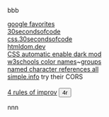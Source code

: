 bbb

<div><a href="https://www.google.com/collections/s/list/aC4sz9C4MSG7ImIoVgGN1w/pJGl3_zBt7I" target="_blank">google favorites</a></div>

<div><a href="https://www.30secondsofcode.org/js/p/1/" target="_blank">30secondsofcode</a></div>

<div><a href="https://www.30secondsofcode.org/css/p/1/" target="_blank">css.30secondsofcode</a>
</div>

<div><a href="https://htmldom.dev/" target="_blank">htmldom.dev</a></div>

<div><a href="https://dev.to/vasanthv/use-css-to-automatically-enable-dark-mode-in-your-web-app-based-on-system-settings-2jlp" target="_blank">CSS automatic enable dark mod</a></div>

<div><a href="https://www.w3schools.com/colors/colors_names.asp" target="_blank">w3schools color names</a>~<a href="https://www.w3schools.com/colors/colors_groups.asp" target="_blank">groups</a>
</div>

<div><a href="https://html.spec.whatwg.org/multipage/named-characters.html#named-character-references" target="_blank">named character references all</a></div>

<div><a href="https://simpl.info/" target="_blank">simple.info</a> try their CORS</div>



<br>

<div>
<a href="https://zapier.com/learn/customer-support/improv-customer-support/" target="_blank">4 rules
of
improv</a>
<button onclick="dia4rules.open=!dia4rules.open;">4r</button>

<dialog id="dia4rules" onclick="this.open=false;">
<p>
4 Rules of Improv
</p>
<div>
Rule 1: Say Yes. The first rule of improvisation is AGREE. Always agree
and SAY YES. ...
</div>
<div>
Rule 2: Say Yes AND. The second rule of improvisation is not only to say
yes, but YES, AND. ...
</div>
<div>
Rule 3: Make Statements. The next rule is MAKE STATEMENTS. ...
</div>
<div>
Rule 4: There Are No Mistakes. THERE ARE NO MISTAKES, only
opportunities.
</div>

</dialog>
</div>


nnn